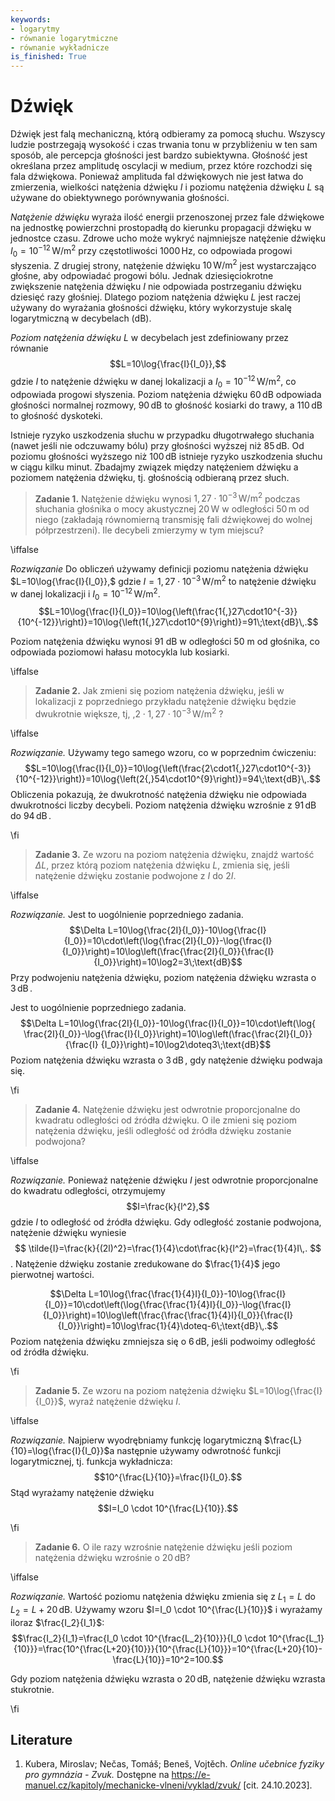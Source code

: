 ```yaml
---
keywords:
- logarytmy
- równanie logarytmiczne
- równanie wykładnicze
is_finished: True
---
```


# Dźwięk

Dźwięk jest falą mechaniczną, którą odbieramy za pomocą słuchu.
Wszyscy ludzie postrzegają wysokość i czas trwania tonu w przybliżeniu w ten sam sposób,
ale percepcja głośności jest bardzo subiektywna.
Głośność jest określana przez amplitudę oscylacji w medium, przez które rozchodzi się fala dźwiękowa.
Ponieważ amplituda fal dźwiękowych nie jest łatwa do zmierzenia,
wielkości natężenia dźwięku $I$ i poziomu natężenia dźwięku $L$
są używane do obiektywnego porównywania głośności.

*Natężenie dźwięku* wyraża ilość energii przenoszonej przez fale dźwiękowe na jednostkę powierzchni prostopadłą do kierunku propagacji dźwięku w jednostce czasu.
Zdrowe ucho może wykryć najmniejsze natężenie dźwięku $I_0=10^{-12}\,\text{W}/\text{m}^2$ przy częstotliwości $1000\,\text{Hz}$, co odpowiada progowi słyszenia.
Z drugiej strony, natężenie dźwięku $10\,\text{W}/\text{m}^2$ jest wystarczająco głośne, aby odpowiadać progowi bólu.
Jednak dziesięciokrotne zwiększenie natężenia dźwięku $I$ nie odpowiada postrzeganiu dźwięku dziesięć razy głośniej.
Dlatego poziom natężenia dźwięku $L$ jest raczej używany do wyrażania głośności dźwięku,
który wykorzystuje skalę logarytmiczną w decybelach (dB).

*Poziom natężenia dźwięku* $L$ w decybelach jest zdefiniowany przez równanie $$L=10\log{\frac{I}{I_0}},$$
gdzie $I$ to natężenie dźwięku w danej lokalizacji
a $I_0=10^{-12}\,\text{W}/\text{m}^2$, co odpowiada progowi słyszenia.
Poziom natężenia dźwięku $60\,\text{dB}$ odpowiada głośności normalnej rozmowy, $90\,\text{dB}$ to głośność kosiarki do trawy, a $110\,\text{dB}$ to głośność dyskoteki.

Istnieje ryzyko uszkodzenia słuchu w przypadku długotrwałego słuchania
(nawet jeśli nie odczuwamy bólu) przy głośności wyższej niż $85\,\text{dB}$.
Od poziomu głośności wyższego niż $100\,\text{dB}$ istnieje ryzyko uszkodzenia słuchu w ciągu kilku minut.
Zbadajmy związek między natężeniem dźwięku a poziomem natężenia dźwięku, tj. głośnością odbieraną przez słuch.

>**Zadanie 1.** Natężenie dźwięku wynosi $1{,}27\cdot10^{-3}\,\text{W}/\text{m}^2$ 
>podczas słuchania głośnika o mocy akustycznej $20\,\text{W}$
>w odległości $50\,\text{m}$ od niego
>(zakładają równomierną transmisję fali dźwiękowej do wolnej półprzestrzeni).
>Ile decybeli zmierzymy w tym miejscu?

\iffalse

*Rozwiązanie* Do obliczeń używamy definicji poziomu natężenia dźwięku $L=10\log{\frac{I}{I_0}},$ gdzie $I=1{,}27\cdot10^{-3}\,\text{W}/\text{m}^2$ to natężenie dźwięku w danej lokalizacji i $I_0=10^{-12}\,\text{W}/\text{m}^2$.
$$L=10\log{\frac{I}{I_0}}=10\log{\left(\frac{1{,}27\cdot10^{-3}}{10^{-12}}\right)}=10\log{\left(1{,}27\cdot10^{9}\right)}=91\;\text{dB}\,.$$

Poziom natężenia dźwięku wynosi 91 dB w odległości 50 m od głośnika,
co odpowiada poziomowi hałasu motocykla lub kosiarki.

\iffalse

>**Zadanie 2.** Jak zmieni się poziom natężenia dźwięku, jeśli w lokalizacji z poprzedniego przykładu natężenie dźwięku będzie dwukrotnie większe, tj,
>,$2\cdot1{,}27\cdot10^{-3}\,\text{W}/\text{m}^2$ ?

\iffalse

*Rozwiązanie.* Używamy tego samego wzoru, co w poprzednim ćwiczeniu:
$$L=10\log{\frac{I}{I_0}}=10\log{\left(\frac{2\cdot1{,}27\cdot10^{-3}}{10^{-12}}\right)}=10\log{\left(2{,}54\cdot10^{9}\right)}=94\;\text{dB}\,.$$
Obliczenia pokazują, że dwukrotność natężenia dźwięku nie odpowiada dwukrotności liczby decybeli.
 Poziom natężenia dźwięku wzrośnie z
$91\,\text{dB}$ do $94\,\text{dB}\,$.

\fi

>**Zadanie 3.** Ze wzoru na poziom natężenia dźwięku,
>znajdź wartość $\Delta L$, przez którą poziom natężenia dźwięku $L$,
>zmienia się, jeśli natężenie dźwięku zostanie podwojone z $I$ do $2I$.

\iffalse

*Rozwiązanie.* Jest to uogólnienie poprzedniego zadania.$$\Delta L=10\log{\frac{2I}{I_0}}-10\log{\frac{I}{I_0}}=10\cdot\left(\log{\frac{2I}{I_0}}-\log{\frac{I}{I_0}}\right)=10\log\left(\frac{\frac{2I}{I_0}}{\frac{I}{I_0}}\right)=10\log2=3\;\text{dB}$$
Przy podwojeniu natężenia dźwięku, poziom natężenia dźwięku wzrasta o $3\,\text{dB}\,$.

Jest to uogólnienie poprzedniego zadania.$$\Delta L=10\log{\frac{2I}{I_0}}-10\log{\frac{I}{I_0}}=10\cdot\left(\log{ \frac{2I}{I_0}}-\log{\frac{I}{I_0}}\right)=10\log\left(\frac{\frac{2I}{I_0}}{\frac{I} {I_0}}\right)=10\log2\doteq3\;\text{dB}$$
Poziom natężenia dźwięku wzrasta o $3\,\text{dB}\,$, gdy natężenie dźwięku podwaja się.

\fi

>**Zadanie 4.** Natężenie dźwięku jest odwrotnie proporcjonalne do kwadratu odległości od źródła dźwięku. O ile zmieni się poziom natężenia dźwięku, jeśli odległość od źródła dźwięku zostanie podwojona?

\iffalse

*Rozwiązanie.* Ponieważ natężenie dźwięku $I$ jest odwrotnie proporcjonalne do kwadratu odległości, otrzymujemy $$I=\frac{k}{l^2},$$ gdzie $l$ to odległość od źródła dźwięku. Gdy odległość zostanie podwojona, natężenie dźwięku wyniesie 
$$
\tilde{I}=\frac{k}{(2l)^2}=\frac{1}{4}\cdot\frac{k}{l^2}=\frac{1}{4}I\,.
$$.
Natężenie dźwięku zostanie zredukowane do $\frac{1}{4}$ jego pierwotnej wartości.

$$\Delta L=10\log{\frac{\frac{1}{4}I}{I_0}}-10\log{\frac{I}{I_0}}=10\cdot\left(\log{\frac{\frac{1}{4}I}{I_0}}-\log{\frac{I}{I_0}}\right)=10\log\left(\frac{\frac{\frac{1}{4}I}{I_0}}{\frac{I}{I_0}}\right)=10\log\frac{1}{4}\doteq-6\;\text{dB}\,.$$
Poziom natężenia dźwięku zmniejsza się o $6\,\text{dB}$, jeśli
podwoimy odległość od źródła dźwięku.

\fi

>**Zadanie 5.** Ze wzoru na poziom natężenia dźwięku $L=10\log{\frac{I}{I_0}}$,
>wyraź natężenie dźwięku $I$.

\iffalse

*Rozwiązanie.* Najpierw wyodrębniamy funkcję logarytmiczną
$\frac{L}{10}=\log{\frac{I}{I_0}}$a następnie używamy
odwrotność funkcji logarytmicznej, tj. funkcja wykładnicza:
$$10^{\frac{L}{10}}=\frac{I}{I_0}.$$
Stąd wyrażamy natężenie dźwięku
$$I=I_0 \cdot 10^{\frac{L}{10}}.$$

\fi

>**Zadanie 6.** O ile razy wzrośnie natężenie dźwięku
>jeśli poziom natężenia dźwięku wzrośnie o $20\,\text{dB}$?

\iffalse

*Rozwiązanie.* Wartość poziomu natężenia dźwięku zmienia się z $L_1=L$ do $L_2=L+20\,\text{dB}$. Używamy wzoru $I=I_0 \cdot 10^{\frac{L}{10}}$
i wyrażamy iloraz $\frac{I_2}{I_1}$:
$$\frac{I_2}{I_1}=\frac{I_0 \cdot 10^{\frac{L_2}{10}}}{I_0 \cdot 10^{\frac{L_1}{10}}}=\frac{10^{\frac{L+20}{10}}}{10^{\frac{L}{10}}}=10^{\frac{L+20}{10}-\frac{L}{10}}=10^2=100.$$

Gdy poziom natężenia dźwięku wzrasta o $20\,\text{dB}$, natężenie dźwięku wzrasta stukrotnie.

\fi

## Literature 
1. Kubera, Miroslav; Nečas, Tomáš; Beneš, Vojtěch. *Online učebnice fyziky pro gymnázia - Zvuk.* Dostępne na <https://e-manuel.cz/kapitoly/mechanicke-vlneni/vyklad/zvuk/> [cit. 24.10.2023].




